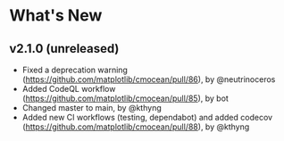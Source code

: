 # What's New

## v2.1.0 (unreleased)

* Fixed a deprecation warning (https://github.com/matplotlib/cmocean/pull/86), by @neutrinoceros
* Added CodeQL workflow (https://github.com/matplotlib/cmocean/pull/85), by bot
* Changed master to main, by @kthyng
* Added new CI workflows (testing, dependabot) and added codecov (https://github.com/matplotlib/cmocean/pull/88), by @kthyng